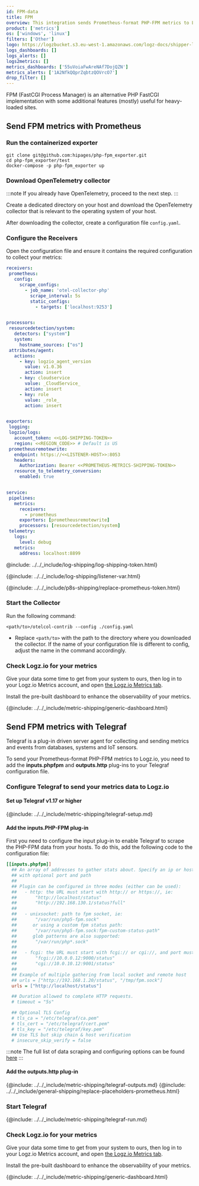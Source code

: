 ```yaml
---
id: FPM-data
title: FPM
overview: This integration sends Prometheus-format PHP-FPM metrics to Logz.io.
product: ['metrics']
os: ['windows', 'linux']
filters: ['Other']
logo: https://logzbucket.s3.eu-west-1.amazonaws.com/logz-docs/shipper-logos/phpfpm-logo.png
logs_dashboards: []
logs_alerts: []
logs2metrics: []
metrics_dashboards: ['55uVoiaFwAreNAf7DojQZN']
metrics_alerts: ['1A2NfkQQprZqbtzQOVrcO7']
drop_filter: []
---
```



FPM (FastCGI Process Manager) is an alternative PHP FastCGI implementation with some additional features (mostly) useful for heavy-loaded sites. 

## Send FPM metrics with Prometheus

### Run the containerized exporter

```shell
git clone git@github.com:hipages/php-fpm_exporter.git
cd php-fpm_exporter/test
docker-compose -p php-fpm_exporter up
```

### Download OpenTelemetry collector

:::note
If you already have OpenTelemetry, proceed to the next step.
:::

Create a dedicated directory on your host and download the OpenTelemetry collector that is relevant to the operating system of your host.

After downloading the collector, create a configuration file `config.yaml`.

### Configure the Receivers

Open the configuration file and ensure it contains the required configuration to collect your metrics:

```yaml
receivers:
 prometheus:
   config:
     scrape_configs:
       - job_name: 'otel-collector-php'
         scrape_interval: 5s
         static_configs:
           - targets: ['localhost:9253']


processors:
 resourcedetection/system:
   detectors: ["system"]
   system:
     hostname_sources: ["os"]
 attributes/agent:
   actions:
     - key: logzio_agent_version
       value: v1.0.36
       action: insert
     - key: cloudservice
       value: _CloudService_
       action: insert
     - key: role
       value: _role_
       action: insert


exporters:
 logging:
 logzio/logs:
   account_token: <<LOG-SHIPPING-TOKEN>>
   region: <<REGION_CODE>> # Default is US
 prometheusremotewrite:
   endpoint: https://<<LISTENER-HOST>>:8053
   headers:
     Authorization: Bearer <<PROMETHEUS-METRICS-SHIPPING-TOKEN>>
   resource_to_telemetry_conversion:
     enabled: true


service:
 pipelines:
   metrics:
     receivers:
       - prometheus
     exporters: [prometheusremotewrite]
     processors: [resourcedetection/system]
 telemetry:
   logs:
     level: debug
   metrics:
     address: localhost:8899
```

@include: ../../_include/log-shipping/log-shipping-token.html}

{@include: ../../_include/log-shipping/listener-var.html}

{@include: ../../_include/p8s-shipping/replace-prometheus-token.html}


### Start the Collector

Run the following command:

```shell
<path/to>/otelcol-contrib --config ./config.yaml
```

* Replace `<path/to>` with the path to the directory where you downloaded the collector. If the name of your configuration file is different to config, adjust the name in the command accordingly.

### Check Logz.io for your metrics

Give your data some time to get from your system to ours, then log in to your Logz.io Metrics account, and open [the Logz.io Metrics tab](https://app.logz.io/#/dashboard/metrics/).

Install the pre-built dashboard to enhance the observability of your metrics.

<!-- logzio-inject:install:grafana:dashboards ids=["55uVoiaFwAreNAf7DojQZN"] -->

{@include: ../../_include/metric-shipping/generic-dashboard.html}


## Send FPM metrics with Telegraf


Telegraf is a plug-in driven server agent for collecting and sending metrics and events from databases, systems and IoT sensors.

To send your Prometheus-format PHP-FPM metrics to Logz.io, you need to add the **inputs.phpfpm** and **outputs.http** plug-ins to your Telegraf configuration file.

### Configure Telegraf to send your metrics data to Logz.io

 

#### Set up Telegraf v1.17 or higher

{@include: ../../_include/metric-shipping/telegraf-setup.md}

#### Add the inputs.PHP-FPM plug-in

First you need to configure the input plug-in to enable Telegraf to scrape the PHP-FPM data from your hosts. To do this, add the following code to the configuration file:

``` ini
[[inputs.phpfpm]]
  ## An array of addresses to gather stats about. Specify an ip or hostname
  ## with optional port and path
  ##
  ## Plugin can be configured in three modes (either can be used):
  ##   - http: the URL must start with http:// or https://, ie:
  ##       "http://localhost/status"
  ##       "http://192.168.130.1/status?full"
  ##
  ##   - unixsocket: path to fpm socket, ie:
  ##       "/var/run/php5-fpm.sock"
  ##      or using a custom fpm status path:
  ##       "/var/run/php5-fpm.sock:fpm-custom-status-path"
  ##      glob patterns are also supported:
  ##       "/var/run/php*.sock"
  ##
  ##   - fcgi: the URL must start with fcgi:// or cgi://, and port must be present, ie:
  ##       "fcgi://10.0.0.12:9000/status"
  ##       "cgi://10.0.10.12:9001/status"
  ##
  ## Example of multiple gathering from local socket and remote host
  ## urls = ["http://192.168.1.20/status", "/tmp/fpm.sock"]
  urls = ["http://localhost/status"]

  ## Duration allowed to complete HTTP requests.
  # timeout = "5s"

  ## Optional TLS Config
  # tls_ca = "/etc/telegraf/ca.pem"
  # tls_cert = "/etc/telegraf/cert.pem"
  # tls_key = "/etc/telegraf/key.pem"
  ## Use TLS but skip chain & host verification
  # insecure_skip_verify = false
```

:::note
The full list of data scraping and configuring options can be found [here](https://github.com/influxdata/telegraf/blob/release-1.18/plugins/inputs/phpfpm/README.md)
::: 
 

#### Add the outputs.http plug-in
  
{@include: ../../_include/metric-shipping/telegraf-outputs.md}
{@include: ../../_include/general-shipping/replace-placeholders-prometheus.html}
  
### Start Telegraf

{@include: ../../_include/metric-shipping/telegraf-run.md}

### Check Logz.io for your metrics

Give your data some time to get from your system to ours, then log in to your Logz.io Metrics account, and open [the Logz.io Metrics tab](https://app.logz.io/#/dashboard/metrics/).

Install the pre-built dashboard to enhance the observability of your metrics.

<!-- logzio-inject:install:grafana:dashboards ids=["55uVoiaFwAreNAf7DojQZN"] -->

{@include: ../../_include/metric-shipping/generic-dashboard.html}

 
